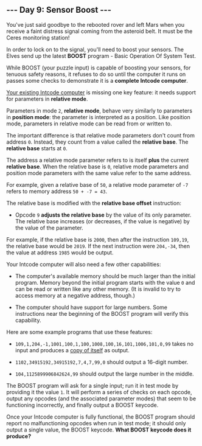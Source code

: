 ## --- Day 9: Sensor Boost ---
You've just said goodbye to the rebooted rover and left Mars when you receive a faint distress signal coming from the asteroid belt. It must be the Ceres monitoring station!
 
In order to lock on to the signal, you'll need to boost your sensors. The Elves send up the latest **BOOST** program - Basic Operation Of System Test.
 
While BOOST (your puzzle input) is capable of boosting your sensors, for tenuous safety reasons<!--- Oh sure, NOW safety is a priority. -->, it refuses to do so until the computer it runs on passes some checks to demonstrate it is a **complete Intcode computer**.
 
[Your existing Intcode computer](5) is missing one key feature: it needs support for parameters in **relative mode**.
 
Parameters in mode `2`, **relative mode**, behave very similarly to parameters in **position mode**: the parameter is interpreted as a position. Like position mode, parameters in relative mode can be read from or written to.
 
The important difference is that relative mode parameters don't count from address `0`. Instead, they count from a value called the **relative base**. The **relative base** starts at `0`.
 
The address a relative mode parameter refers to is itself **plus** the current **relative base**. When the relative base is `0`, relative mode parameters and position mode parameters with the same value refer to the same address.
 
For example, given a relative base of `50`, a relative mode parameter of `-7` refers to memory address `50 + -7 = 43`.
 
The relative base is modified with the **relative base offset** instruction:
 
 
- Opcode `9` **adjusts the relative base** by the value of its only parameter. The relative base increases (or decreases, if the value is negative) by the value of the parameter.
 
 
For example, if the relative base is `2000`, then after the instruction `109,19`, the relative base would be `2019`. If the next instruction were `204,-34`, then the value at address `1985` would be output.
 
Your Intcode computer will also need a few other capabilities:
 
 
- The computer's available memory should be much larger than the initial program. Memory beyond the initial program starts with the value `0` and can be read or written like any other memory. (It is invalid to try to access memory at a negative address, though.)
 
- The computer should have support for large numbers. Some instructions near the beginning of the BOOST program will verify this capability.
 
 
Here are some example programs that use these features:
 
 
- `109,1,204,-1,1001,100,1,100,1008,100,16,101,1006,101,0,99` takes no input and produces a [copy of itself](https://en.wikipedia.org/wiki/Quine_(computing)) as output.
 
- `1102,34915192,34915192,7,4,7,99,0` should output a 16-digit number.
 
- `104,1125899906842624,99` should output the large number in the middle.
 
 
The BOOST program will ask for a single input; run it in test mode by providing it the value `1`. It will perform a series of checks on each opcode, output any opcodes (and the associated parameter modes) that seem to be functioning incorrectly, and finally output a BOOST keycode.
 
Once your Intcode computer is fully functional, the BOOST program should report no malfunctioning opcodes when run in test mode; it should only output a single value, the BOOST keycode. **What BOOST keycode does it produce?**
 